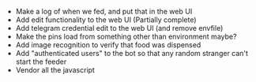 - Make a log of when we fed, and put that in the web UI
- Add edit functionality to the web UI (Partially complete)
- Add telegram credential edit to the web UI (and remove envfile)
- Make the pins load from something other than environment maybe?
- Add image recognition to verify that food was dispensed
- Add "authenticated users" to the bot so that any random stranger can't start the feeder
- Vendor all the javascript
